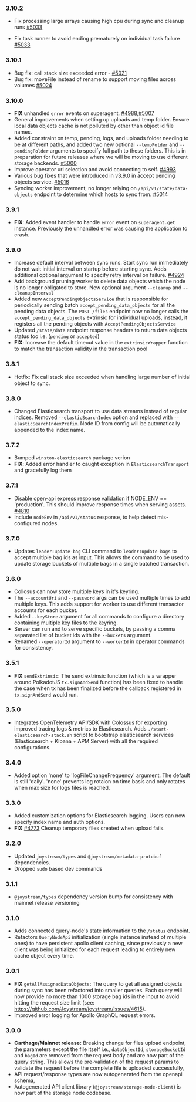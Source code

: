 ### 3.10.2
- Fix processing large arrays causing high cpu during sync and cleanup runs [#5033](https://github.com/Joystream/joystream/pull/5033)

- Fix task runner to avoid ending prematurely on individual task failure [#5033](https://github.com/Joystream/joystream/pull/5033)

### 3.10.1

- Bug fix: call stack size exceeded error - [#5021](https://github.com/Joystream/joystream/pull/5021)
- Bug fix: moveFile instead of rename to support moving files across volumes [#5024](https://github.com/Joystream/joystream/pull/5024)

### 3.10.0

- **FIX** unhandled `error` events on superagent. [#4988](https://github.com/Joystream/joystream/pull/4998),[#5007](https://github.com/Joystream/joystream/pull/5007)
- General improvements when setting up uploads and temp folder. Ensure local data objects cache is not polluted by other than object id file names.
- Added constraint on temp, pending, logs, and uploads folder needing to be at different paths, and added two new optional `--tempFolder` and `--pendingFolder` arguments to specify full path to these folders. This is in preparation for future releases where we will be moving to use different storage backends. [#5000](https://github.com/Joystream/joystream/pull/5000)
- Improve operator url selection and avoid connecting to self. [#4993](https://github.com/Joystream/joystream/pull/4993)
- Various bug fixes that were introduced in v3.9.0 in accept pending objects service. [#5016](https://github.com/Joystream/joystream/pull/5016)
- Syncing worker improvement, no longer relying on `/api/v1/state/data-objects` endpoint to determine which hosts to sync from. [#5014](https://github.com/Joystream/joystream/pull/5014)

### 3.9.1

- **FIX**: Added event handler to handle `error` event on `superagent.get` instance. Previously the unhandled error was causing the application to crash.

### 3.9.0

- Increase default interval between sync runs. Start sync run immediately do not wait initial interval on startup before starting sync. Adds additional optional argument to specify retry interval on failure. [#4924](https://github.com/Joystream/joystream/pull/4924)
- Add background pruning worker to delete data objects which the node is no longer obligated to store. New optional argument `--cleanup` and `--cleanupInterval`
- Added new `AcceptPendingObjectsService` that is responsible for periodically sending batch `accept_pending_data_objects` for all the pending data objects. The `POST /files` endpoint now no longer calls the `accept_pending_data_objects` extrinsic for individual uploads, instead, it registers all the pending objects with `AcceptPendingObjectsService`
- Updated `/state/data` endpoint response headers to return data objects status too i.e. (`pending` or `accepted`)
- **FIX**: Increase the default timeout value in the `extrinsicWrapper` function to match the transaction validity in the transaction pool

### 3.8.1

- Hotfix: Fix call stack size exceeded when handling large number of initial object to sync.

### 3.8.0

- Changed Elasticsearch transport to use data streams instead of regular indices. Removed `--elasticSearchIndex` option and replaced with `--elasticSearchIndexPrefix`. Node ID from config will be automatically appended to the index name.

### 3.7.2

- Bumped `winston-elasticsearch` package verion
- **FIX**: Added error handler to caught exception in `ElasticsearchTransport` and gracefully log them

### 3.7.1

- Disable open-api express response validation if NODE_ENV == 'production'. This should improve response times when serving assets. [#4810](https://github.com/Joystream/joystream/pull/4810)
- Include `nodeEnv` in `/api/v1/status` response, to help detect mis-configured nodes.

### 3.7.0

- Updates `leader:update-bag` CLI command to `leader:update-bags` to accept multiple bag ids as input. This allows the command to be used to update storage buckets of multiple bags in a single batched transaction.

### 3.6.0

- Collosus can now store multiple keys in it's keyring.
- The `--accountUri` and `--password` args can be used multiple times to add multiple keys. This adds support for worker to use different transactor accounts for each bucket.
- Added `--keyStore` argument for all commands to configure a directory containing multiple key files to the keyring.
- Server can run and to serve specific buckets, by passing a comma separated list of bucket ids with the `--buckets` argument.
- Renamed `--operatorId` argument to `--workerId` in operator commands for consistency.

### 3.5.1

- **FIX** `sendExtrinsic`: The send extrinsic function (which is a wrapper around PolkadotJS `tx.signAndSend` function) has been fixed to handle the case when tx has been finalized before the callback registered in `tx.signAndSend` would run.

### 3.5.0

- Integrates OpenTelemetry API/SDK with Colossus for exporting improved tracing logs & metrics to Elasticsearch. Adds `./start-elasticsearch-stack.sh` script to bootstrap elasticsearch services (Elasticsearch + Kibana + APM Server) with all the required configurations.

### 3.4.0

- Added option 'none' to 'logFileChangeFrequency' argument. The default is still 'daily'. 'none' prevents log rotaion on time basis and only rotates when max size for logs files is reached.

### 3.3.0

- Added customization options for Elasticsearch logging. Users can now specify index name and auth options.
- **FIX** [#4773](https://github.com/Joystream/joystream/issues/4773) Cleanup temporary files created when upload fails.

### 3.2.0

- Updated `joystream/types` and `@joystream/metadata-protobuf` dependencies.
- Dropped `sudo` based dev commands

### 3.1.1

- `@joystream/types` dependency version bump for consistency with mainnet release versioning

### 3.1.0

- Adds connected query-node's state information to the `/status` endpoint.
- Refactors `QueryNodeApi` initialization (single instance instead of multiple ones) to have persistent apollo client caching, since previously a new client was being initialized for each request leading to entirely new cache object every time.

### 3.0.1

- **FIX** `getAllAssignedDataObjects`: The query to get all assigned objects during sync has been refactored into smaller queries. Each query will now provide no more than 1000 storage bag ids in the input to avoid hitting the request size limit (see: https://github.com/Joystream/joystream/issues/4615).
- Improved error logging for Apollo GraphQL request errors.

### 3.0.0

- **Carthage/Mainnet release:** Breaking change for files upload endpoint, the parameters except the file itself i.e., `dataObjectId`, `storageBucketId` and `bagId` are removed from the request body and are now part of the query string. This allows the pre-validation of the request params to validate the request before the complete file is uploaded successfully,
- API request/response types are now autogenerated from the openapi schema,
- Autogenerated API client library (`@joystream/storage-node-client`) is now part of the storage node codebase.
